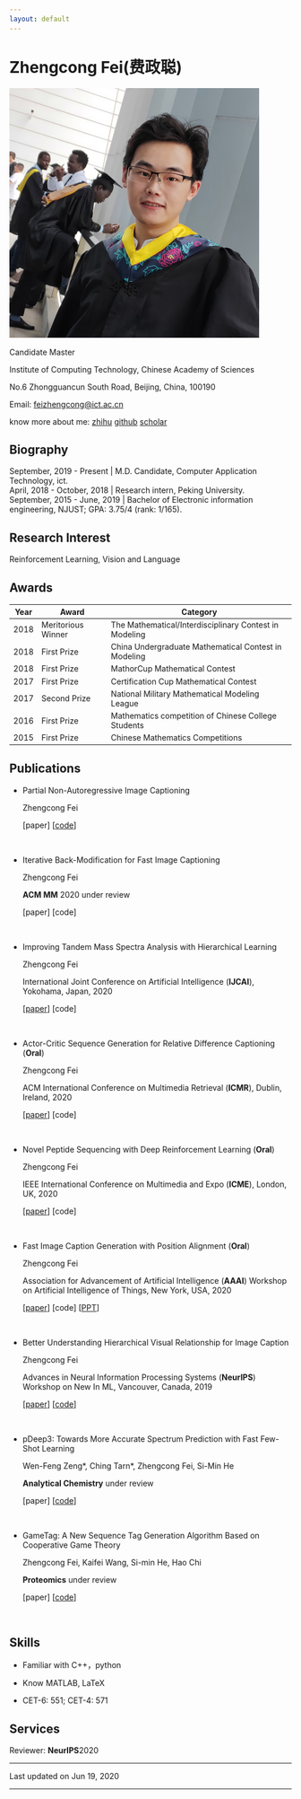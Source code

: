 ```yaml
---
layout: default
---
```


# Zhengcong Fei(费政聪)

<img class="profile-picture" src="picture1.png">
  
  
Candidate Master  

Institute of Computing Technology, Chinese Academy of Sciences  

No.6 Zhongguancun South Road, Beijing, China, 100190  

Email: [feizhengcong@ict.ac.cn](mailto:feizhengcong@ict.ac.cn)  

know more about me: [zhihu](https://www.zhihu.com/people/mai-zi-31-63/activities) [github](https://github.com/feizc)   [scholar](https://scholar.google.com/citations?user=_43YnBcAAAAJ&hl=zh-CN) 

 

## Biography

September, 2019 - Present | M.D. Candidate, Computer Application Technology, ict.   
April, 2018 - October, 2018 | Research intern, Peking University.  
September, 2015 - June, 2019 | Bachelor of Electronic information engineering, NJUST; GPA: 3.75/4 (rank: 1/165).     

## Research Interest

Reinforcement Learning, Vision and Language

## Awards

Year | Award | Category
-----|-------|--------
2018 | Meritorious Winner  | The Mathematical/Interdisciplinary Contest in Modeling
2018 | First Prize | China Undergraduate Mathematical Contest in Modeling
2018 | First Prize | MathorCup Mathematical Contest
2017 | First Prize | Certification Cup Mathematical Contest
2017 | Second Prize  | National Military Mathematical Modeling League
2016 | First Prize | Mathematics competition of Chinese College Students
2015 | First Prize | Chinese Mathematics Competitions 


## Publications 

* Partial Non-Autoregressive Image Captioning  
  
  Zhengcong Fei 
  
  [paper] [[code](https://github.com/feizc/PNAIC/tree/master)] 
  
  &nbsp;  

* Iterative Back-Modification for Fast Image Captioning 
  
  Zhengcong Fei
  
  **ACM MM** 2020 under review
  
  [paper]  [code] 
   
  &nbsp;  
  
* Improving Tandem Mass Spectra Analysis with Hierarchical Learning 

  Zhengcong Fei  
  
  International Joint Conference on Artificial Intelligence (**IJCAI**), Yokohama, Japan, 2020

  [[paper](http://static.ijcai.org/2020-accepted_papers.html)]  [code] 
   
  &nbsp;   

* Actor-Critic Sequence Generation for Relative Difference Captioning  (**Oral**)

  Zhengcong Fei  
  
  ACM International Conference on Multimedia Retrieval (**ICMR**), Dublin, Ireland, 2020

  [[paper](https://dl.acm.org/doi/pdf/10.1145/3372278.3390679)]  [code] 
   
  &nbsp;   

* Novel Peptide Sequencing with Deep Reinforcement Learning  (**Oral**)

  Zhengcong Fei  
  
  IEEE International Conference on Multimedia and Expo (**ICME**), London, UK, 2020

  [[paper](https://ieeexplore.ieee.org/document/9102827)]  [code] 
   
  &nbsp;   
  
* Fast Image Caption Generation with Position Alignment (**Oral**)

  Zhengcong Fei 

  Association for Advancement of Artificial Intelligence (**AAAI**) Workshop on Artificial Intelligence of Things, New York, USA, 2020 

  [[paper](https://arxiv.org/abs/1912.06365)]  [code]  [[PPT](https://aiotworkshop.github.io/2020/program.html)]  
  
&nbsp;  

* Better Understanding Hierarchical Visual Relationship for Image Caption 

  Zhengcong Fei 

  Advances in Neural Information Processing Systems (**NeurIPS**) Workshop on New In ML, Vancouver, Canada, 2019 
  
 
  [[paper](https://arxiv.org/abs/1912.01881)]  [[code](https://github.com/feizc/GNN-Pytorch)]  
  
&nbsp;  


* pDeep3: Towards More Accurate Spectrum Prediction with Fast Few-Shot Learning   

  Wen-Feng Zeng*, Ching Tarn*, Zhengcong Fei, Si-Min He  

  **Analytical Chemistry** under review  
 
  [paper]  [[code](https://github.com/pFindStudio/pDeep3)]  
  
&nbsp;  

* GameTag: A New Sequence Tag Generation Algorithm Based on Cooperative Game Theory 

  Zhengcong Fei, Kaifei Wang, Si-min He, Hao Chi  
  
  **Proteomics** under review 
  
  [paper]  [[code](https://github.com/feizc/GameTag)] 

&nbsp;  


## Skills

* Familiar with  C++，python

* Know  MATLAB, LaTeX

* CET-6: 551; CET-4: 571


## Services

Reviewer: **NeurIPS**2020



---


Last updated on Jun 19, 2020


---




